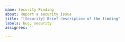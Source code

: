 ```yaml
---
name: Security Finding
about: Report a security issue
title: "[Security] Brief description of the finding"
labels: bug, security
assignees: ''

---
```



